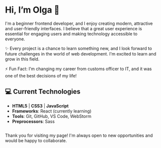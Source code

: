 # Hi, I’m Olga 👋
I'm a beginner frontend developer, and I enjoy creating modern, attractive and user-friendly interfaces. I believe that a great user experience is essential for engaging users and making technology accessible to everyone. 

✨ Every project is a chance to learn something new, and I look forward to future challenges in the world of web development. I'm excited to learn and grow in this field.

⚡ Fun Fact: I'm changing my career from customs officer to IT, and it was one of the best decisions of my life!

## 💻 Current Technologies
- **HTML5** | **CSS3** | **JavaScript**
- **Frameworks**: React (currently learning)
- **Tools**: Git, GitHub, VS Code, WebStorm
- **Preprocessors**: Sass

## 

Thank you for visiting my page! I'm always open to new opportunities and would be happy to collaborate.
